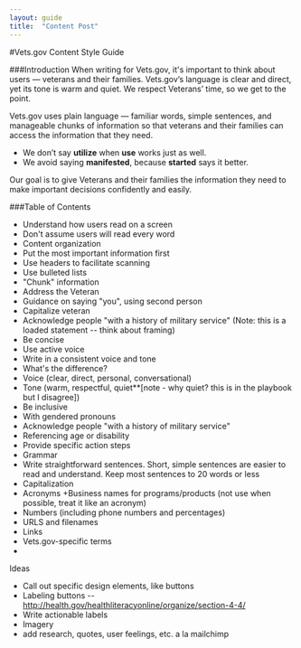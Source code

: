 ```yaml
---
layout: guide
title:  "Content Post"
---
```


#Vets.gov Content Style Guide

###Introduction
When writing for Vets.gov, it's important to think about users — veterans and their families. Vets.gov’s language is clear and direct, yet its tone is warm and quiet. We respect Veterans’ time, so we get to the point. 

Vets.gov uses plain language — familiar words, simple sentences, and manageable chunks of information so that veterans and their families can access the information that they need. 

+ We don’t say **utilize** when **use** works just as well.  
+ We avoid saying **manifested**, because **started** says it better.  

Our goal is to give Veterans and their families the information they need to make important decisions confidently and easily.

###Table of Contents
+ Understand how users read on a screen
 + Don't assume users will read every word
+ Content organization
 + Put the most important information first
 + Use headers to facilitate scanning
 + Use bulleted lists
 + "Chunk" information
+ Address the Veteran
 + Guidance on saying "you", using second person
 + Capitalize veteran
 + Acknowledge people "with a history of military service" (Note: this is a loaded statement -- think about framing)
+ Be concise
+ Use active voice
+ Write in a consistent voice and tone
 + What's the difference?
 + Voice (clear, direct, personal, conversational) 
 + Tone (warm, respectful, quiet**[note - why quiet? this is in the playbook but I disagree])
+ Be inclusive
 + With gendered pronouns
 + Acknowledge people "with a history of military service"
 + Referencing age or disability
+ Provide specific action steps
+ Grammar
 + Write straightforward sentences.  Short, simple sentences are easier to read and understand. Keep most sentences to 20 words or less
+ Capitalization
+ Acronyms
 +Business names for programs/products (not use when possible, treat it like an acronym) 
+ Numbers (including phone numbers and percentages)
+ URLS and filenames 
+ Links
+ Vets.gov-specific terms
+ 

Ideas
+ Call out specific design elements, like buttons 
+ Labeling buttons -- http://health.gov/healthliteracyonline/organize/section-4-4/
+ Write actionable labels
+ Imagery 
+ add research, quotes, user feelings, etc. a la mailchimp